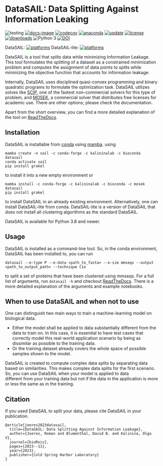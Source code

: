 # DataSAIL: Data Splitting Against Information Leaking 

![testing](https://github.com/kalininalab/glyles/actions/workflows/test.yaml/badge.svg)
[![docs-image](https://readthedocs.org/projects/glyles/badge/?version=latest)](https://datasail.readthedocs.io/en/latest/index.html)
[![codecov](https://codecov.io/gh/kalininalab/DataSAIL/branch/main/graph/badge.svg)](https://codecov.io/gh/kalininalab/DataSAIL)
[![anaconda](https://anaconda.org/kalininalab/datasail/badges/version.svg)](https://anaconda.org/kalininalab/datasail)
[![update](https://anaconda.org/kalininalab/datasail/badges/latest_release_date.svg)](https://anaconda.org/kalininalab/datasail)
[![license](https://anaconda.org/kalininalab/datasail/badges/license.svg)](https://anaconda.org/kalininalab/datasail)
[![downloads](https://anaconda.org/kalininalab/datasail/badges/downloads.svg)](https://anaconda.org/kalininalab/datasail)
![Python 3](https://img.shields.io/badge/python-3-blue.svg)
[![DOI](https://zenodo.org/badge/598109632.svg)](https://doi.org/10.5281/zenodo.13938602)

DataSAIL: [![platforms](https://anaconda.org/kalininalab/datasail/badges/platforms.svg)](https://anaconda.org/kalininalab/datasail)
DataSAIL-lite: [![platforms](https://anaconda.org/kalininalab/datasail-lite/badges/platforms.svg)](https://anaconda.org/kalininalab/datasail-lite)

DataSAIL is a tool that splits data while minimizing Information Leakage. This tool formulates the splitting of a 
dataset as a constrained minimization problem and computes the assignment of data points to splits while minimizing the 
objective function that accounts for information leakage.

Internally, DataSAIL uses disciplined quasi-convex programming and binary quadratic programs to formulate the 
optimization task. DataSAIL utilizes solves like [SCIP](https://scipopt.org/), one of the fastest non-commercial 
solvers for this type of problem, and [MOSEK](https://mosek.com), a commercial solver that distributes free licenses 
for academic use. There are other options; please check the documentation.

Apart from the short overview, you can find a more detailed explanation of the tool on 
[ReadTheDocs](https://datasail.readthedocs.io/en/latest/index.html). 

## Installation

DataSAIL is installable from [conda](https://anaconda.org/kalininalab/datasail) using
[mamba](https://mamba.readthedocs.io/en/latest/installation.html#existing-conda-install>).
using

````shell
mamba create -n sail -c conda-forge -c kalininalab -c bioconda datasail
conda activate sail
pip install grakel
````

to install it into a new empty environment or

````shell
mamba install -c conda-forge -c kalininalab -c bioconda -c mosek datasail
pip install grakel
````

to install DataSAIL in an already existing environment. Alternatively, one can install DataSAIL-lite from conda. 
DataSAIL-lite is a version of DataSAIL that does not install all clustering algorithms as the standard DataSAIL.

DataSAIL is available for Python 3.8 and newer.

## Usage

DataSAIL is installed as a command-line tool. So, in the conda environment, DataSAIL has been installed to, you can run 

````shell
datasail --e-type P --e-data <path_to_fasta> --e-sim mmseqs --output <path_to_output_path> --technique C1e
````

to split a set of proteins that have been clustered using mmseqs. For a full list of arguments, run `datasail -h` and 
checkout [ReadTheDocs](https://datasail.readthedocs.io/en/latest/index.html). There is a more detailed explanation of the arguments and example notebooks.

## When to use DataSAIL and when not to use

One can distinguish two main ways to train a machine-learning model on biological data. 
* Either the model shall be applied to data substantially different from the data to train on. In this case, it 
  is essential to have test cases that correctly model this real-world application scenario by being as dissimilar as 
  possible to the training data. 
* Or the training dataset already covers the whole space of possible samples shown to the model.

DataSAIL is created to compute complex data splits by separating data based on similarities. This makes 
complex data splits for the first scenario. So, you can use DataSAIL when your model is applied to data  
different from your training data but not if the data in the application is more or less the same as in the training.

## Citation

If you used DataSAIL to split your data, please cite DataSAIL in your publication.
````
@article{joeres2023datasail,
  title={DataSAIL: Data Splitting Against Information Leakage},
  author={Joeres, Roman and Blumenthal, David B. and Kalinina, Olga V},
  journal={bioRxiv},
  pages={2023--11},
  year={2023},
  publisher={Cold Spring Harbor Laboratory}
}
````
